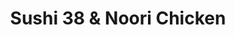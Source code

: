 ---
layout: place
title: "Sushi 38 & Noori Chicken"
permalink: /utah/orem/sushi-38-noori-chicken.html
stateAbbr: UT
stateName: Utah
cityName: Orem
seo:
  name: "Sushi 38 & Noori Chicken"
  type: Restaurant
  links: http://sushi38.com/
description: "Looking for sushi in Orem, Utah? Check out Sushi 38 & Noori Chicken for a delightful Japanese dining experience. Enjoy a variety of sushi and other dishes in..."
place_id: ChIJOyqGnICFTYcRKGpBUEgxacg
photos:
  - name: >-
      places/ChIJOyqGnICFTYcRKGpBUEgxacg/photos/AeeoHcI8HtKBJBFeLZ8i4tLWsVU0e7RTzVJwh0VC3mlXIfDEk8ay8UoK8saFn91hJ44hFfiewXmdx0KJEYP5rTE8yv8U_0ATtE2eW6eb_SBVztsfF_Gurn8rShV1GCW37AwBJHk52qogUXifJX20aQ65UXmtH5f_04uojOFHDMZTewPj9JH9_zkWjvvLvUZFNtjt-fBhpVddOlhgTR07spTS14WVol7S8dnwKamfrY2KrL0cVkmCZQUG3KqnK6KfvKhKD-MWlmfbWtTWxE5ATeLstiX0Tfb0haH5_USydRaXP4Y65A
    widthPx: 1920
    heightPx: 1080
    authorAttributions:
      - displayName: Sushi 38 & Noori Chicken
        uri: https://maps.google.com/maps/contrib/104906471001649752505
        photoUri: >-
          https://lh3.googleusercontent.com/a/ACg8ocKT_Uq1DjGDJZ-Pr0VOleLfRswKSc_n-eC8CYgJg7Osd5o-_w=s100-p-k-no-mo
    flagContentUri: >-
      https://www.google.com/local/imagery/report/?cb_client=maps_api_places.places_api&image_key=!1e10!2sAF1QipOO7vUQgpqQZHfomfhCzUyzSZCJwIINbJRgM-ZV&hl=en-US
    googleMapsUri: >-
      https://www.google.com/maps/place//data=!3m4!1e2!3m2!1sAF1QipOO7vUQgpqQZHfomfhCzUyzSZCJwIINbJRgM-ZV!2e10!4m2!3m1!1s0x874d85809c862a3b:0xc869314850416a28
  - name: >-
      places/ChIJOyqGnICFTYcRKGpBUEgxacg/photos/AeeoHcJjGY6u9Hd9L-oNibVlMJgvQ3WHTVAvkikc-Gmw1aXTqR1REHkOXbVQ75ngP11UGwN9yLfaK84kFtwXzP9QDwqanivipJDzmncrwAwlz7pzi3Ww27zDTVlsLGNUiNthTJVTrvOAHUBCpLhcbPZ05YIM0miXxywfeNH9djDuHpVTcBckj1Cd0qdujaJRtjocs1n0ZAXTB4oUS6vE-fpFXIyyWRzp6aGebwOCg0sXacAez6AcwjJYm1Yanw-CONUMjR6K0qea5a_wCq89TN5rOsc2eLw7VNrT4p6uC8RbnNIL4w
    widthPx: 4032
    heightPx: 3024
    authorAttributions:
      - displayName: Sushi 38 & Noori Chicken
        uri: https://maps.google.com/maps/contrib/104906471001649752505
        photoUri: >-
          https://lh3.googleusercontent.com/a/ACg8ocKT_Uq1DjGDJZ-Pr0VOleLfRswKSc_n-eC8CYgJg7Osd5o-_w=s100-p-k-no-mo
    flagContentUri: >-
      https://www.google.com/local/imagery/report/?cb_client=maps_api_places.places_api&image_key=!1e10!2sAF1QipNmm0cuLbZXivJWrA5EFNZx3dTTPwMqjCZqLc7K&hl=en-US
    googleMapsUri: >-
      https://www.google.com/maps/place//data=!3m4!1e2!3m2!1sAF1QipNmm0cuLbZXivJWrA5EFNZx3dTTPwMqjCZqLc7K!2e10!4m2!3m1!1s0x874d85809c862a3b:0xc869314850416a28
  - name: >-
      places/ChIJOyqGnICFTYcRKGpBUEgxacg/photos/AeeoHcIUfDH5KcOGSY8-iwMCIpOsHnHHNWoFBZY4vkcBbUTt0irsiFDBgYa_ikSJ_l02QrFYZanzyacW96HvnAqcm8OM5Uku_Qd9gCRRG170tlfRY7BVMkiuRF40W1cbq6tmSKjEa1RE-zOhmY_XxKleakf99IM5NDx4aPg9C6ipZtSTzinM8BSTniwSUBfuJ_DoZT6wofbSmIJVkIhnHXAVSpGKheXq5LiJxz6BBPyVJbSiu3UeKRyNePlnN2jVIUedDXMEwWtukhT1eeXXhsinztHMdc5XCnM6r7k1Flb6FWwO2iGP3zf7r6RvpXrpbEEK-wYtcZBe3-fBUOAGYvzuAov5ZsqvY5_TrYcUg4BT5M9dLwYmYfNOn2k63QWQTGe8H1HhqhKDB8X_y9rhAdkZcKpGFiM7liXcU89hxaQwSFhHMCU
    widthPx: 4032
    heightPx: 3024
    authorAttributions:
      - displayName: Kelly Palusis
        uri: https://maps.google.com/maps/contrib/105599209408581435246
        photoUri: >-
          https://lh3.googleusercontent.com/a-/ALV-UjV-DBuzOqeCQN6wSp1ywdM9bUzQvVeDZE6QoP1UBAZ6z1c5GUMx=s100-p-k-no-mo
    flagContentUri: >-
      https://www.google.com/local/imagery/report/?cb_client=maps_api_places.places_api&image_key=!1e10!2sCIHM0ogKEICAgICTzI6BwwE&hl=en-US
    googleMapsUri: >-
      https://www.google.com/maps/place//data=!3m4!1e2!3m2!1sCIHM0ogKEICAgICTzI6BwwE!2e10!4m2!3m1!1s0x874d85809c862a3b:0xc869314850416a28
  - name: >-
      places/ChIJOyqGnICFTYcRKGpBUEgxacg/photos/AeeoHcK0rSZ1jzfhpCsiUD-lHkte8ZWxgzqlavH6t0eRwLXnFb2A-TGdZzL23JX-79nGFfzJxD9vrRpIZZ801D9hMataWh000Z_G3snvMZ7eNDDrV9QY09QPTTc4p0getPvqUmpHHaqiZxuOz45hYcrzNnMzB3mHUJ6G4bQmGpSm7Ku3xo1mLDDpInhf0n6BLVAaMXXY6HlR1NVjuJ2YHmpFV1MRdQ0mKxOW3o45Cv5NnWA68ceD7-UkA2oN7jUC-4Jn2NvMaOa-WoJWaWXvC6PbK20seUWC7DD3Hkun-T8mDBVxB85zRFyQr00R30s0Qz0Gk26ZS7T8lSz6-lcedoKkOZdO3scwmoOWUsAqF8scm-Xq_6NX1IMDhxCcGmCnETqUobxa4jMuuWUxhRcKccNu2IXsMgs4OVKVZ26nwGoUQU39LPdz
    widthPx: 3600
    heightPx: 4800
    authorAttributions:
      - displayName: Emma Wilkinson
        uri: https://maps.google.com/maps/contrib/110735847177410955594
        photoUri: >-
          https://lh3.googleusercontent.com/a/ACg8ocKVuEpPQ_jl6a-B_a3AITUTC52FpkNCeCTYO6xTlEEl6n0SKIM=s100-p-k-no-mo
    flagContentUri: >-
      https://www.google.com/local/imagery/report/?cb_client=maps_api_places.places_api&image_key=!1e10!2sCIHM0ogKEICAgICrlqKHjgE&hl=en-US
    googleMapsUri: >-
      https://www.google.com/maps/place//data=!3m4!1e2!3m2!1sCIHM0ogKEICAgICrlqKHjgE!2e10!4m2!3m1!1s0x874d85809c862a3b:0xc869314850416a28
  - name: >-
      places/ChIJOyqGnICFTYcRKGpBUEgxacg/photos/AeeoHcKSlLiC9IVHsNYSyvluhfgjH0XDCpx96oCY78BQis2WYNrKa8KcSMSd55aEyXJejvxwhuvFcafhANUFWJaZ4N0Hy8UeRGHs2CeNmdcdJy9F-cTftgGEvwtRn8FBWRYrij1s4t6HNupixx1zxzEBQR_Bf7lifCUKGpYLxnsjs_OgVRj6ISXlmFY_ptOPCuSBvNrZoe3mrTLqi83942ctWgDTc2Qk4Vs8l3AOOsXH3arBpJoz0F6KqNSxQUyLLF1uw-xyvRPrRno4hIzsD6FLXD1-lCIyT7weTkt4x-6w9XILi1WlcPVQllWNctoRN1gX4lObquA5fJYWBiy-GTnxwjZPnxGcLxbOGtiSmCY2Ywcm0qNPupIu85xOFvQ9t2chCx2TAzVRKVy73Wx0ltoVt2TcCtbv5KSZmzhlWdKyqp5WWdHZ
    widthPx: 4032
    heightPx: 3024
    authorAttributions:
      - displayName: Joshua Dance
        uri: https://maps.google.com/maps/contrib/115247418689518842961
        photoUri: >-
          https://lh3.googleusercontent.com/a-/ALV-UjUiY2dN29r7ODzyEYlGBw9HKYOi6w7jp1hFXKmNoOnldt5cDPCisA=s100-p-k-no-mo
    flagContentUri: >-
      https://www.google.com/local/imagery/report/?cb_client=maps_api_places.places_api&image_key=!1e10!2sCIHM0ogKEICAgMDIifuqygE&hl=en-US
    googleMapsUri: >-
      https://www.google.com/maps/place//data=!3m4!1e2!3m2!1sCIHM0ogKEICAgMDIifuqygE!2e10!4m2!3m1!1s0x874d85809c862a3b:0xc869314850416a28
  - name: >-
      places/ChIJOyqGnICFTYcRKGpBUEgxacg/photos/AeeoHcKffVA5QXv-6rKj-OR7MpJdSErHxu650IGT74CZZhpdWN2WxmrOMi3X0REO8e8YqePpA58Y3p6EJWXKlxuYpDxCCn-ug_0kI6xfyHZl4zhsHyiFwKO2xHWD9SvcoNN4Zj4AusGitsEvMZMlIe3Hpx10C4Z5nitoVzxE_6m1JB5EOfaU6j8hQ7F-KSvkiUrbY11ZofTyF4OyhhIriHfhqP9VFeN3fN9NQHnUV82YnDPrxZI5z8DcApauaeituv7umCR1xJdhCctXyZzamnLpDw3NC89bd2Ca0kDHQ3lBDpTZM5ZJfspXe46OD0inl5h6LHF5wDnG-gPtibvvd_wqbli5lnGMjDs5Bqrz4J2qqyyylhpScKSScCj7KnEuiTcvqXFYg-nmNIkD_dTyHAggr318GiAw1Gx8VQ3H1WsnJ-6Rlxdc
    widthPx: 4000
    heightPx: 3000
    authorAttributions:
      - displayName: Dan
        uri: https://maps.google.com/maps/contrib/109836001721796554999
        photoUri: >-
          https://lh3.googleusercontent.com/a-/ALV-UjWUaLy7ScgBXQtk7jBsY_nNzohKBoP0-qHuPUyV4q1Kh8hDruRB=s100-p-k-no-mo
    flagContentUri: >-
      https://www.google.com/local/imagery/report/?cb_client=maps_api_places.places_api&image_key=!1e10!2sCIHM0ogKEICAgICF6-O6_AE&hl=en-US
    googleMapsUri: >-
      https://www.google.com/maps/place//data=!3m4!1e2!3m2!1sCIHM0ogKEICAgICF6-O6_AE!2e10!4m2!3m1!1s0x874d85809c862a3b:0xc869314850416a28
  - name: >-
      places/ChIJOyqGnICFTYcRKGpBUEgxacg/photos/AeeoHcLzwbd4emULR_lEC_kTCw15CMcRXYq_4XE7DZpb1Qzc92Z7ALH_UUBGb_JM2lP93ttpJ8VjbrRZGy_nMzGCe76FTmbtsRa018UH2rooRxzmSZSNGEefiPUtuAIW6xlktOssmmEybFEBdPEQQrcpXsUXWeYXY1rfOf-g_N5lL4RJfCz9yYN0S_0ZRQtmXVUr1HfgWlaJa5Dld5TWRh3UfkaYvLLnvZ9VqmlCKYxM1nKpFgChWh1JtbHHbfMocZkKJP_P3_WJj1Qm1z2neUlY7i4BApIHygow_0dUz_U6acyxsNKCA-gvb6K8j1eKtupZ3kqQK-4RK-SClnWGwm9Hd88CQeFtb2oYspQedVk9gSxv2vFG0xqoCi8jUv4A_vMt9CZiqbrtTOy1N3oSxuceZfZLAXLapJzRrhYTNFyqMgaIb2oW
    widthPx: 3024
    heightPx: 2939
    authorAttributions:
      - displayName: Jake Dayton
        uri: https://maps.google.com/maps/contrib/108228746520588910677
        photoUri: >-
          https://lh3.googleusercontent.com/a-/ALV-UjWnEgAjyv9GrqMj-g1pbFxsuUYoLbSkWA9ynNuuMiDZ_GGBWw8=s100-p-k-no-mo
    flagContentUri: >-
      https://www.google.com/local/imagery/report/?cb_client=maps_api_places.places_api&image_key=!1e10!2sCIHM0ogKEICAgIDHkebzpwE&hl=en-US
    googleMapsUri: >-
      https://www.google.com/maps/place//data=!3m4!1e2!3m2!1sCIHM0ogKEICAgIDHkebzpwE!2e10!4m2!3m1!1s0x874d85809c862a3b:0xc869314850416a28
  - name: >-
      places/ChIJOyqGnICFTYcRKGpBUEgxacg/photos/AeeoHcKvorvqVA2SvSx76PAn8NfcPnHl6uvnBMtU3yBWG_txqwGM1U0rj8LHRd9eB11dGQszB5pOW7JqVYn1MDW9XGh8doTvBVAasmY-2LqZrXE5RKCqfnWy1hV3zHQJpKP3omJAtVo5i_9BSoXLqLXiu6fjlGJqgEECXleOvlGguN3ECwp1EEvDVQQHDeaJ2lMO6WoH5v9b5_RtEEQk2uvF8qFfJ32vQc28qKVVUfrAy_C9Umn7ilyk_Pb4AdSkVvP0hgXVOTVDWvQWq987ojPfweD3SGyxGXcFnDFbDSl0OENsAAFu4QaboNipqF-r_96LZNphT0S7QrXHXGgXWAuZvWo7Ih7mjVfesvL-6zgWoMOYAnNh6XayygZ54KTKqVbJKj_IkCxKflradAoj5p5BXvjtDGZkSrCZ_WZxf5hXK-b78g
    widthPx: 4032
    heightPx: 3024
    authorAttributions:
      - displayName: Khrystyna Serra
        uri: https://maps.google.com/maps/contrib/111784302374905189070
        photoUri: >-
          https://lh3.googleusercontent.com/a-/ALV-UjVJP_eKn6lGNdWs_PvQvfMEH10ctpKk3UvbtZ83LfjMI9z_N9tj=s100-p-k-no-mo
    flagContentUri: >-
      https://www.google.com/local/imagery/report/?cb_client=maps_api_places.places_api&image_key=!1e10!2sCIHM0ogKEICAgICzkMK8Qg&hl=en-US
    googleMapsUri: >-
      https://www.google.com/maps/place//data=!3m4!1e2!3m2!1sCIHM0ogKEICAgICzkMK8Qg!2e10!4m2!3m1!1s0x874d85809c862a3b:0xc869314850416a28
  - name: >-
      places/ChIJOyqGnICFTYcRKGpBUEgxacg/photos/AeeoHcKFy5EhNPTu-IjPS9iR79lfnlZrqmmgAcS3GiPrc5hQ6fczAGCfQ9ZBfAQz6RgOTEZBx_Qkh3GYPNdRiWY-WGsLjh7pKwyBsukK3MDH8_cBpCb9wfR7LmX7AdU3Yuerk-TlQDaEPI9agPp73I3POxMIHqIChioyyD6gExnJK6FtRSvRWs-lXoGHo6a_3ADc-OjWRAcf8-ELjrLnLAnfJAdOA8zTNfksGLp2MExwdSp3qBGumfLINJyXYaMcCqC2oPkmOTqX-l7fijg-EpRYNdV2u3Ur_NeIeVQ5amYOZfCwG8t7LQWiEPU9GMUAbzEdBN7i6hXM22JvbcPwwIL8-fIzsnTF4kKE_ETk1BlgBinfNxFxtKwdGNxKVu4u_Sgj4AGHSXxU8h2Oi2P52Pde-W0LViT7IlQj6CAMFrXSU-j3sg
    widthPx: 3024
    heightPx: 4032
    authorAttributions:
      - displayName: Maria N
        uri: https://maps.google.com/maps/contrib/113903148809560195257
        photoUri: >-
          https://lh3.googleusercontent.com/a-/ALV-UjWLaNWRI3NgXAg-OxBbOR5eVyPk1vl4AOq2jJsUKrUXcvLFN5vWMQ=s100-p-k-no-mo
    flagContentUri: >-
      https://www.google.com/local/imagery/report/?cb_client=maps_api_places.places_api&image_key=!1e10!2sCIHM0ogKEICAgIDe8YG3cg&hl=en-US
    googleMapsUri: >-
      https://www.google.com/maps/place//data=!3m4!1e2!3m2!1sCIHM0ogKEICAgIDe8YG3cg!2e10!4m2!3m1!1s0x874d85809c862a3b:0xc869314850416a28
  - name: >-
      places/ChIJOyqGnICFTYcRKGpBUEgxacg/photos/AeeoHcKJXgp1m9kSudfoaXLeylIoGMfVas5wJAYAflXIIieyq2AGEoG98shJPFZhjAy1Y2UPHv_9rnpg_lKbspT3u83g0QY2QHeCRj0XINFmWc0TY3Vm0diVZuRNmdTbvoEwfZtqLFd8DiSmFlTkF3sKOxVqW9h0qfLVcWtMm1wPkr1Jii0qBiuqwYkfmYFPwikUDuw3YG32bSGTcEStlJMQwN-mjLTRHteSYBjMsCeRMulakpI33ntIRO1dtZoAEN9zXQYshMQH0OqK7mu8JyE4qko574lfSEGdLnDcDNb5UA9ifNyjo_NU4_YOHYvsfNGe1J_kac9ZV3qYw2wTd7_aAC0nFadpQr32LEn1Pn429on1pyOS3dUoOesFfFLOOkDhgRhJ_Bi_BF-oZwzcGQ23_siHdNgSVRwgzelegPZpe0PaYA
    widthPx: 4032
    heightPx: 3024
    authorAttributions:
      - displayName: Joshua Dance
        uri: https://maps.google.com/maps/contrib/115247418689518842961
        photoUri: >-
          https://lh3.googleusercontent.com/a-/ALV-UjUiY2dN29r7ODzyEYlGBw9HKYOi6w7jp1hFXKmNoOnldt5cDPCisA=s100-p-k-no-mo
    flagContentUri: >-
      https://www.google.com/local/imagery/report/?cb_client=maps_api_places.places_api&image_key=!1e10!2sCIHM0ogKEICAgIDDtaG9bA&hl=en-US
    googleMapsUri: >-
      https://www.google.com/maps/place//data=!3m4!1e2!3m2!1sCIHM0ogKEICAgIDDtaG9bA!2e10!4m2!3m1!1s0x874d85809c862a3b:0xc869314850416a28
address: 824 E 800 N, Orem, UT 84097, USA
street: 824 E 800 N
city: Orem
state: UT
zip: '84097'
country: USA
neighborhood: Orchard South
latitude: '40.310740'
longitude: '-111.676161'
accessibility_options:
  wheelchairAccessibleParking: true
  wheelchairAccessibleEntrance: true
  wheelchairAccessibleRestroom: true
  wheelchairAccessibleSeating: true
business_status: OPERATIONAL
name: Sushi 38 & Noori Chicken
google_maps_links:
  directionsUri: >-
    https://www.google.com/maps/dir//''/data=!4m7!4m6!1m1!4e2!1m2!1m1!1s0x874d85809c862a3b:0xc869314850416a28!3e0
  placeUri: https://maps.google.com/?cid=14441127866794076712
  writeAReviewUri: >-
    https://www.google.com/maps/place//data=!4m3!3m2!1s0x874d85809c862a3b:0xc869314850416a28!12e1
  reviewsUri: >-
    https://www.google.com/maps/place//data=!4m4!3m3!1s0x874d85809c862a3b:0xc869314850416a28!9m1!1b1
  photosUri: >-
    https://www.google.com/maps/place//data=!4m3!3m2!1s0x874d85809c862a3b:0xc869314850416a28!10e5
primary_type: Korean Restaurant
opening_hours:
  regular: null
  current: null
secondary_opening_hours:
  regular:
    weekdayDescriptions: null
    type: null
  current:
    weekdayDescriptions: null
    type: null
phone: (801) 691-0978
price_level: PRICE_LEVEL_MODERATE
price_range: $10 &ndash; $20
rating: '4.9'
rating_count: 206
website: http://sushi38.com/
reviews: null
parking_options: null
payment_options: null
allow_dogs: null
curbside_pickup: null
delivery: null
dine_in: null
good_for_children: null
good_for_groups: null
good_for_sports: null
live_music: null
menu_for_children: null
outdoor_seating: null
reservable: null
restroom: null
serves_beer: null
serves_breakfast: null
serves_brunch: null
serves_cocktails: null
serves_coffee: null
serves_dinner: null
serves_dessert: null
serves_lunch: null
serves_vegetarian_food: null
serves_wine: null
takeout: null
summary: null

---